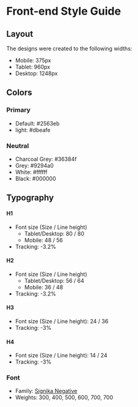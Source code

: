 # Front-end Style Guide

## Layout

The designs were created to the following widths:

- Mobile: 375px
- Tablet: 960px
- Desktop: 1248px

## Colors

### Primary

- Default: #2563eb
- light: #dbeafe

### Neutral

- Charcoal Grey: #36384f
- Grey: #9294a0
- White: #ffffff
- Black: #000000

## Typography

#### H1

- Font size (Size / Line height)
  - Tablet/Desktop: 80 / 80
  - Mobile: 48 / 56
- Tracking: -3.2%

#### H2

- Font size (Size / Line height)
  - Tablet/Desktop: 56 / 64
  - Mobile: 36 / 48
- Tracking: -3.2%

#### H3

- Font size (Size / Line height): 24 / 36
- Tracking: -3%
  
#### H4

- Font size (Size / Line height): 14 / 24
- Tracking: -3%

### Font

- Family: [Signika Negative](https://fonts.google.com/specimen/Signika+Negative)
- Weights: 300, 400, 500, 600, 700, 700
